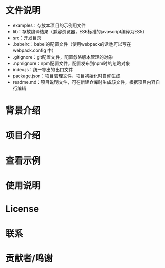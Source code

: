 # 文件说明

* examples：存放本项目的示例用文件
* lib：存放编译结果（兼容浏览器，ES6标准的javascript编译为ES5）
* src：开发目录
* .babelrc：babel的配置文件（使用webpack的话也可以写在 webpack.config 中）
* .gitignore：git配置文件，配置忽略版本管理的对象
* .npmignore：npm配置文件，配置发布到npm时的忽略对象
* index.js：统一导出的出口文件
* package.json：项目管理文件，项目初始化时自动生成
* readme.md：项目说明文件，可在新建仓库时生成该文件，根据项目内容自行编辑

# 背景介绍

# 项目介绍

# 查看示例

# 使用说明

# License

# 联系

# 贡献者/鸣谢
